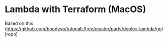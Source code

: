 # Lambda with Terraform (MacOS)

Based on this (https://github.com/boodyvo/tutorials/tree/master/parts/deploy-lambda/go)[repo]
